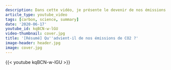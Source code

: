 ```yaml
---
description: Dans cette vidéo, je présente le devenir de nos émissions de CO2. On voit qu'une fraction d'un surplus de CO2 atmosphérique est rapidement sorti de l'atmosphère alors qu'une autre fraction va y rester pour un temps long (plus de 10 000 ans). Ce sont les océans qui jouent un rôle de premier plan dans la réduction à long terme du cycle de la concentration en CO2 atmosphérique.
article_type: youtube_video
tags: [carbon, science, summary]
date: '2020-06-17'
youtube_id: kqBCN-w-lGU
video-thumbnail: cover.jpg
title: '[Résumé] Qu''advient-il de nos émissions de CO2 ?'
image-header: header.jpg
image: cover.jpg
---
```


{{< youtube kqBCN-w-lGU >}}